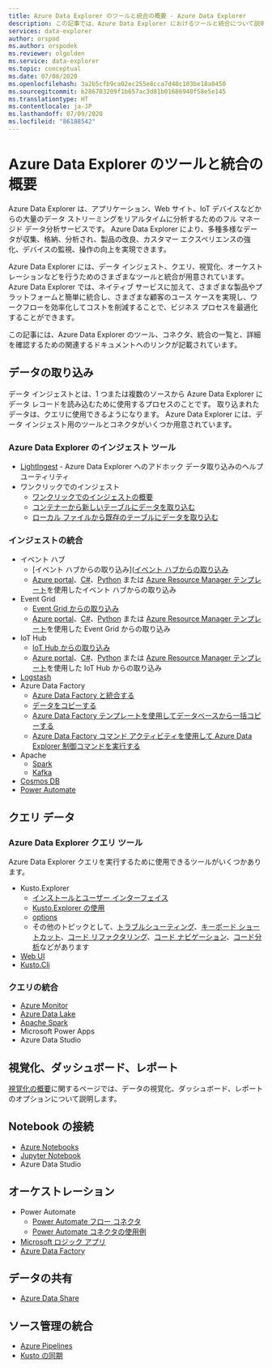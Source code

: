 ```yaml
---
title: Azure Data Explorer のツールと統合の概要 - Azure Data Explorer
description: この記事では、Azure Data Explorer におけるツールと統合について説明します。
services: data-explorer
author: orspod
ms.author: orspodek
ms.reviewer: olgolden
ms.service: data-explorer
ms.topic: conceptual
ms.date: 07/08/2020
ms.openlocfilehash: 3a2b5cfb9ca02ec255e8cca7d40c103be18a0450
ms.sourcegitcommit: b286703209f1b657ac3d81b01686940f58e5e145
ms.translationtype: HT
ms.contentlocale: ja-JP
ms.lasthandoff: 07/09/2020
ms.locfileid: "86188542"
---
```

# <a name="azure-data-explorer-tools-and-integrations-overview"></a>Azure Data Explorer のツールと統合の概要

Azure Data Explorer は、アプリケーション、Web サイト、IoT デバイスなどからの大量のデータ ストリーミングをリアルタイムに分析するためのフル マネージド データ分析サービスです。 Azure Data Explorer により、多種多様なデータが収集、格納、分析され、製品の改良、カスタマー エクスペリエンスの強化、デバイスの監視、操作の向上を実現できます。 

Azure Data Explorer には、データ インジェスト、クエリ、視覚化、オーケストレーションなどを行うためのさまざまなツールと統合が用意されています。 Azure Data Explorer では、ネイティブ サービスに加えて、さまざまな製品やプラットフォームと簡単に統合し、さまざまな顧客のユース ケースを実現し、ワークフローを効率化してコストを削減することで、ビジネス プロセスを最適化することができます。 

この記事には、Azure Data Explorer のツール、コネクタ、統合の一覧と、詳細を確認するための関連するドキュメントへのリンクが記載されています。

## <a name="ingest-data"></a>データの取り込み 

データ インジェストとは、1 つまたは複数のソースから Azure Data Explorer にデータ レコードを読み込むために使用するプロセスのことです。 取り込まれたデータは、クエリに使用できるようになります。 Azure Data Explorer には、データ インジェスト用のツールとコネクタがいくつか用意されています。 

### <a name="azure-data-explorer-ingestion-tools"></a>Azure Data Explorer のインジェスト ツール

* [LightIngest](lightingest.md) - Azure Data Explorer へのアドホック データ取り込みのヘルプ ユーティリティ
* ワンクリックでのインジェスト
    * [ワンクリックでのインジェストの概要](ingest-data-one-click.md) 
    * [コンテナーから新しいテーブルにデータを取り込む](one-click-ingestion-new-table.md)
    * [ローカル ファイルから既存のテーブルにデータを取り込む](one-click-ingestion-existing-table.md)

### <a name="ingestion-integrations"></a>インジェストの統合

* イベント ハブ
    * [イベント ハブからの取り込み]([イベント ハブからの取り込み](kusto/management/data-ingestion/eventhub.md)
    * [Azure portal](ingest-data-event-hub.md)、[C#](data-connection-event-hub-csharp.md)、[Python](data-connection-event-hub-python.md) または [Azure Resource Manager テンプレート](data-connection-event-hub-resource-manager.md)を使用したイベント ハブからの取り込み
* Event Grid
    * [Event Grid からの取り込み](kusto/management/data-ingestion/eventgrid.md)
    * [Azure portal](ingest-data-event-grid.md)、[C#](data-connection-event-grid-csharp.md)、[Python](data-connection-event-grid-python.md) または [Azure Resource Manager テンプレート](data-connection-event-grid-resource-manager.md)を使用した Event Grid からの取り込み
* IoT Hub
    * [IoT Hub からの取り込み](kusto/management/data-ingestion/iothub.md)
    * [Azure portal](ingest-data-iot-hub.md)、[C#](data-connection-iot-hub-csharp.md)、[Python](data-connection-iot-hub-python.md) または [Azure Resource Manager テンプレート](data-connection-iot-hub-resource-manager.md)を使用した IoT Hub からの取り込み
* [Logstash](ingest-data-logstash.md)
* Azure Data Factory
    * [Azure Data Factory と統合する](data-factory-integration.md)
    * [データをコピーする](data-factory-load-data.md)
    * [Azure Data Factory テンプレートを使用してデータベースから一括コピーする](data-factory-template.md)
    * [Azure Data Factory コマンド アクティビティを使用して Azure Data Explorer 制御コマンドを実行する](data-factory-command-activity.md)
* Apache 
    * [Spark](spark-connector.md)
    * [Kafka](ingest-data-kafka.md)
* [Cosmos DB](https://github.com/Azure/azure-kusto-labs/tree/master/cosmosdb-adx-integration)
* [Power Automate](flow.md)

## <a name="query-data"></a>クエリ データ

### <a name="azure-data-explorer-query-tools"></a>Azure Data Explorer クエリ ツール

Azure Data Explorer クエリを実行するために使用できるツールがいくつかあります。

* Kusto.Explorer
    * [インストールとユーザー インターフェイス](kusto/tools/kusto-explorer.md)
    * [Kusto.Explorer の使用](kusto/tools/kusto-explorer-using.md)
    * [options](kusto/tools/kusto-explorer-options.md)
    * その他のトピックとして、[トラブルシューティング](kusto/tools/kusto-explorer-troubleshooting.md)、[キーボード ショートカット](kusto/tools/kusto-explorer-shortcuts.md)、[コード リファクタリング](kusto/tools/kusto-explorer-refactor.md)、[コード ナビゲーション](kusto/tools/kusto-explorer-codenav.md)、[コード分析](kusto/tools/kusto-explorer-code-analyzer.md)などがあります
* [Web UI](web-query-data.md)
* [Kusto.Cli](kusto/tools/kusto-cli.md)

### <a name="query-integrations"></a>クエリの統合

* [Azure Monitor](query-monitor-data.md)
* [Azure Data Lake](data-lake-query-data.md)
* [Apache Spark](spark-connector.md)
* Microsoft Power Apps
* Azure Data Studio

## <a name="visualizations-dashboards-and-reporting"></a>視覚化、ダッシュボード、レポート

[視覚化の概要](viz-overview.md)に関するページでは、データの視覚化、ダッシュボード、レポートのオプションについて説明します。 

## <a name="notebook-connectivity"></a>Notebook の接続

* [Azure Notebooks](azure-notebooks.md)
* [Jupyter Notebook](kqlmagic.md)
* Azure Data Studio

## <a name="orchestration"></a>オーケストレーション

* Power Automate
    * [Power Automate フロー コネクタ](flow.md)
    * [Power Automate コネクタの使用例](flow-usage.md)
* [Microsoft ロジック アプリ](kusto/tools/logicapps.md) 
* [Azure Data Factory](data-factory-integration.md)

## <a name="share-data"></a>データの共有

* [Azure Data Share](data-share.md)

## <a name="source-control-integration"></a>ソース管理の統合

* [Azure Pipelines](devops.md) 
* [Kusto の同期](kusto/tools/synckusto.md) 

<!--Open Source Tools-->
